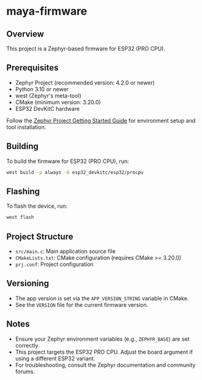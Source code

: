
# maya-firmware

## Overview
This project is a Zephyr-based firmware for ESP32 (PRO CPU).

## Prerequisites
- Zephyr Project (recommended version: 4.2.0 or newer)
- Python 3.10 or newer
- west (Zephyr's meta-tool)
- CMake (minimum version: 3.20.0)
- ESP32 DevKitC hardware

Follow the [Zephyr Project Getting Started Guide](https://docs.zephyrproject.org/latest/getting_started/index.html) for environment setup and tool installation.

## Building
To build the firmware for ESP32 (PRO CPU), run:
```sh
west build -p always -b esp32_devkitc/esp32/procpu
```

## Flashing
To flash the device, run:
```sh
west flash
```

## Project Structure
- `src/main.c`: Main application source file
- `CMakeLists.txt`: CMake configuration (requires CMake >= 3.20.0)
- `prj.conf`: Project configuration

## Versioning
- The app version is set via the `APP_VERSION_STRING` variable in CMake.
- See the `VERSION` file for the current firmware version.

## Notes
- Ensure your Zephyr environment variables (e.g., `ZEPHYR_BASE`) are set correctly.
- This project targets the ESP32 PRO CPU. Adjust the board argument if using a different ESP32 variant.
- For troubleshooting, consult the Zephyr documentation and community forums.

